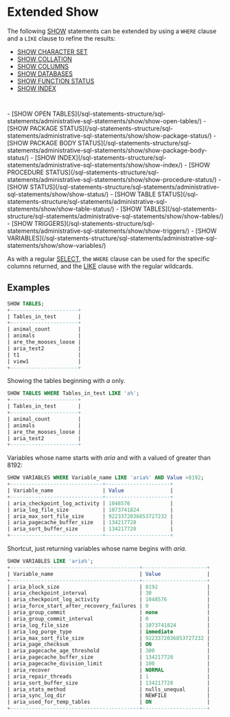 # Extended Show

The following [SHOW](/sql-statements-structure/sql-statements/administrative-sql-statements/show/) statements can be extended by using a `WHERE` clause and a `LIKE` clause to refine the results:

- [SHOW CHARACTER SET](/sql-statements-structure/sql-statements/administrative-sql-statements/show/show-character-set/)
- [SHOW COLLATION](/sql-statements-structure/sql-statements/administrative-sql-statements/show/show-collation/)
- [SHOW COLUMNS](/sql-statements-structure/sql-statements/administrative-sql-statements/show/show-columns/)
- [SHOW DATABASES](/sql-statements-structure/sql-statements/administrative-sql-statements/show/show-databases/)
- [SHOW FUNCTION STATUS](/sql-statements-structure/sql-statements/administrative-sql-statements/show/show-function-status/)
- [SHOW INDEX](/sql-statements-structure/sql-statements/administrative-sql-statements/show/show-index/)<code>
</code>
- [SHOW OPEN TABLES](/sql-statements-structure/sql-statements/administrative-sql-statements/show/show-open-tables/)
- [SHOW PACKAGE STATUS](/sql-statements-structure/sql-statements/administrative-sql-statements/show/show-package-status/)
- [SHOW PACKAGE BODY STATUS](/sql-statements-structure/sql-statements/administrative-sql-statements/show/show-package-body-status/)
- [SHOW INDEX](/sql-statements-structure/sql-statements/administrative-sql-statements/show/show-index/)
- [SHOW PROCEDURE STATUS](/sql-statements-structure/sql-statements/administrative-sql-statements/show/show-procedure-status/)
- [SHOW STATUS](/sql-statements-structure/sql-statements/administrative-sql-statements/show/show-status/)
- [SHOW TABLE STATUS](/sql-statements-structure/sql-statements/administrative-sql-statements/show/show-table-status/)
- [SHOW TABLES](/sql-statements-structure/sql-statements/administrative-sql-statements/show/show-tables/)
- [SHOW TRIGGERS](/sql-statements-structure/sql-statements/administrative-sql-statements/show/show-triggers/)
- [SHOW VARIABLES](/sql-statements-structure/sql-statements/administrative-sql-statements/show/show-variables/)

As with a regular [SELECT](/sql-statements-structure/sql-statements/data-manipulation/selecting-data/select/), the `WHERE` clause can be used for the specific columns returned, and the [LIKE](/built-in-functions/string-functions/like/) clause with the regular wildcards.

## Examples

```sql
SHOW TABLES;
+----------------------+
| Tables_in_test       |
+----------------------+
| animal_count         |
| animals              |
| are_the_mooses_loose |
| aria_test2           |
| t1                   |
| view1                |
+----------------------+
```

Showing the tables beginning with <em>a</em> only.

```sql
SHOW TABLES WHERE Tables_in_test LIKE 'a%';
+----------------------+
| Tables_in_test       |
+----------------------+
| animal_count         |
| animals              |
| are_the_mooses_loose |
| aria_test2           |
+----------------------+
```

Variables whose name starts with <em>aria</em> and with a valued of greater than 8192:

```sql
SHOW VARIABLES WHERE Variable_name LIKE 'aria%' AND Value >8192;
+------------------------------+---------------------+
| Variable_name                | Value               |
+------------------------------+---------------------+
| aria_checkpoint_log_activity | 1048576             |
| aria_log_file_size           | 1073741824          |
| aria_max_sort_file_size      | 9223372036853727232 |
| aria_pagecache_buffer_size   | 134217728           |
| aria_sort_buffer_size        | 134217728           |
+------------------------------+---------------------+
```

Shortcut, just returning variables whose name begins with <em>aria</em>.

```sql
SHOW VARIABLES LIKE 'aria%';
+------------------------------------------+---------------------+
| Variable_name                            | Value               |
+------------------------------------------+---------------------+
| aria_block_size                          | 8192                |
| aria_checkpoint_interval                 | 30                  |
| aria_checkpoint_log_activity             | 1048576             |
| aria_force_start_after_recovery_failures | 0                   |
| aria_group_commit                        | none                |
| aria_group_commit_interval               | 0                   |
| aria_log_file_size                       | 1073741824          |
| aria_log_purge_type                      | immediate           |
| aria_max_sort_file_size                  | 9223372036853727232 |
| aria_page_checksum                       | ON                  |
| aria_pagecache_age_threshold             | 300                 |
| aria_pagecache_buffer_size               | 134217728           |
| aria_pagecache_division_limit            | 100                 |
| aria_recover                             | NORMAL              |
| aria_repair_threads                      | 1                   |
| aria_sort_buffer_size                    | 134217728           |
| aria_stats_method                        | nulls_unequal       |
| aria_sync_log_dir                        | NEWFILE             |
| aria_used_for_temp_tables                | ON                  |
+------------------------------------------+---------------------+
```